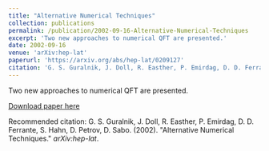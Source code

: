 ```yaml
---
title: "Alternative Numerical Techniques"
collection: publications
permalink: /publication/2002-09-16-Alternative-Numerical-Techniques
excerpt: 'Two new approaches to numerical QFT are presented.'
date: 2002-09-16
venue: 'arXiv:hep-lat'
paperurl: 'https://arxiv.org/abs/hep-lat/0209127'
citation: 'G. S. Guralnik, J. Doll, R. Easther, P. Emirdag, D. D. Ferrante, S. Hahn, D. Petrov, D. Sabo. (2002). &quot;Alternative Numerical Techniques.&quot; <i>arXiv:hep-lat</i>.'
---
```

Two new approaches to numerical QFT are presented.

[Download paper here](https://arxiv.org/abs/hep-lat/0209127)

Recommended citation: G. S. Guralnik, J. Doll, R. Easther, P. Emirdag, D. D. Ferrante, S. Hahn, D. Petrov, D. Sabo. (2002). "Alternative Numerical Techniques." <i>arXiv:hep-lat</i>.
